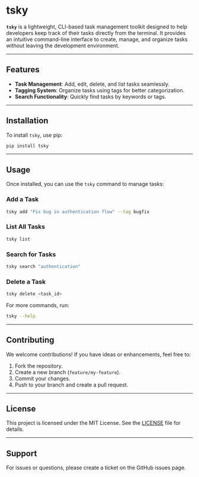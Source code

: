 # tsky

**`tsky`** is a lightweight, CLI-based task management toolkit designed to help developers keep track of their tasks directly from the terminal. It provides an intuitive command-line interface to create, manage, and organize tasks without leaving the development environment.

---

## Features

- **Task Management**: Add, edit, delete, and list tasks seamlessly.
- **Tagging System**: Organize tasks using tags for better categorization.
- **Search Functionality**: Quickly find tasks by keywords or tags.

---

## Installation

To install `tsky`, use pip:

```bash
pip install tsky
```

---

## Usage

Once installed, you can use the `tsky` command to manage tasks:

### Add a Task
```bash
tsky add "Fix bug in authentication flow" --tag bugfix
```

### List All Tasks
```bash
tsky list
```

### Search for Tasks
```bash
tsky search "authentication"
```

### Delete a Task
```bash
tsky delete <task_id>
```

For more commands, run:
```bash
tsky --help
```

---

## Contributing

We welcome contributions! If you have ideas or enhancements, feel free to:

1. Fork the repository.
2. Create a new branch (`feature/my-feature`).
3. Commit your changes.
4. Push to your branch and create a pull request.

---

## License

This project is licensed under the MIT License. See the [LICENSE](LICENSE) file for details.

---

## Support

For issues or questions, please create a ticket on the GitHub issues page.
